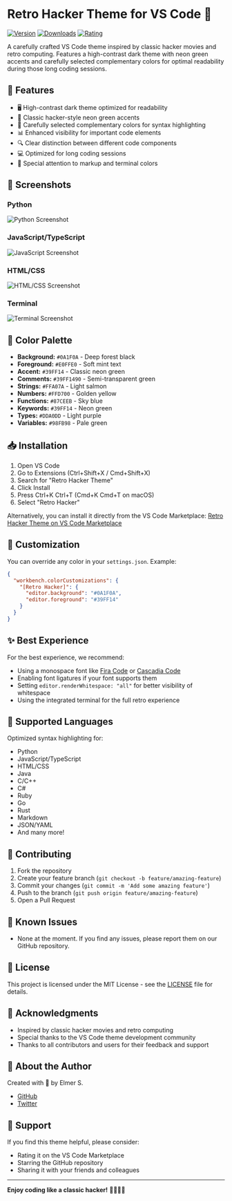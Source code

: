 # Retro Hacker Theme for VS Code 🚀

[![Version](https://img.shields.io/visual-studio-marketplace/v/devxi.retro-hacker-theme)](https://marketplace.visualstudio.com/items?itemName=devxi.retro-hacker-theme)
[![Downloads](https://img.shields.io/visual-studio-marketplace/d/devxi.retro-hacker-theme)](https://marketplace.visualstudio.com/items?itemName=devxi.retro-hacker-theme)
[![Rating](https://img.shields.io/visual-studio-marketplace/r/devxi.retro-hacker-theme)](https://marketplace.visualstudio.com/items?itemName=devxi.retro-hacker-theme)

A carefully crafted VS Code theme inspired by classic hacker movies and retro computing. Features a high-contrast dark theme with neon green accents and carefully selected complementary colors for optimal readability during those long coding sessions.

## 🌟 Features

- 🖥️ High-contrast dark theme optimized for readability
- 💚 Classic hacker-style neon green accents
- 🎨 Carefully selected complementary colors for syntax highlighting
- 📊 Enhanced visibility for important code elements
- 🔍 Clear distinction between different code components
- 💻 Optimized for long coding sessions
- 🎯 Special attention to markup and terminal colors

## 📸 Screenshots

### Python

![Python Screenshot](images/python.png)

### JavaScript/TypeScript

![JavaScript Screenshot](images/javascript.png)

### HTML/CSS

![HTML/CSS Screenshot](images/html-css.png)

### Terminal

![Terminal Screenshot](images/terminal-java.png)

## 🎨 Color Palette

- **Background:** `#0A1F0A` - Deep forest black
- **Foreground:** `#E0FFE0` - Soft mint text
- **Accent:** `#39FF14` - Classic neon green
- **Comments:** `#39FF1490` - Semi-transparent green
- **Strings:** `#FFA07A` - Light salmon
- **Numbers:** `#FFD700` - Golden yellow
- **Functions:** `#87CEEB` - Sky blue
- **Keywords:** `#39FF14` - Neon green
- **Types:** `#DDA0DD` - Light purple
- **Variables:** `#98FB98` - Pale green

## 📥 Installation

1. Open VS Code
2. Go to Extensions (Ctrl+Shift+X / Cmd+Shift+X)
3. Search for "Retro Hacker Theme"
4. Click Install
5. Press Ctrl+K Ctrl+T (Cmd+K Cmd+T on macOS)
6. Select "Retro Hacker"

Alternatively, you can install it directly from the VS Code Marketplace:
[Retro Hacker Theme on VS Code Marketplace](https://marketplace.visualstudio.com/items?itemName=publisher.retro-hacker-theme)

## 🔧 Customization

You can override any color in your `settings.json`. Example:

```json
{
  "workbench.colorCustomizations": {
    "[Retro Hacker]": {
      "editor.background": "#0A1F0A",
      "editor.foreground": "#39FF14"
    }
  }
}
```

## ✨ Best Experience

For the best experience, we recommend:

- Using a monospace font like [Fira Code](https://github.com/tonsky/FiraCode) or [Cascadia Code](https://github.com/microsoft/cascadia-code)
- Enabling font ligatures if your font supports them
- Setting `editor.renderWhitespace: "all"` for better visibility of whitespace
- Using the integrated terminal for the full retro experience

## 🔌 Supported Languages

Optimized syntax highlighting for:

- Python
- JavaScript/TypeScript
- HTML/CSS
- Java
- C/C++
- C#
- Ruby
- Go
- Rust
- Markdown
- JSON/YAML
- And many more!

## 🤝 Contributing

1. Fork the repository
2. Create your feature branch (`git checkout -b feature/amazing-feature`)
3. Commit your changes (`git commit -m 'Add some amazing feature'`)
4. Push to the branch (`git push origin feature/amazing-feature`)
5. Open a Pull Request

## 🐛 Known Issues

- None at the moment. If you find any issues, please report them on our GitHub repository.

## 📜 License

This project is licensed under the MIT License - see the [LICENSE](LICENSE) file for details.

## 🙏 Acknowledgments

- Inspired by classic hacker movies and retro computing
- Special thanks to the VS Code theme development community
- Thanks to all contributors and users for their feedback and support

## 🚀 About the Author

Created with 💚 by Elmer S.

- [GitHub](https://github.com/elmersh)
- [Twitter](https://twitter.com/elmerdev)

## 💝 Support

If you find this theme helpful, please consider:

- Rating it on the VS Code Marketplace
- Starring the GitHub repository
- Sharing it with your friends and colleagues

---

**Enjoy coding like a classic hacker!** 👨‍💻👩‍💻
